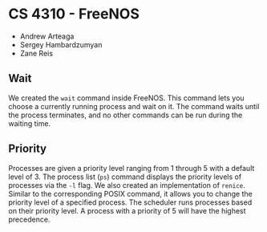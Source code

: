 # CS 4310 - FreeNOS
- Andrew Arteaga
- Sergey Hambardzumyan
- Zane Reis
## Wait
We created the `wait` command inside FreeNOS. This command lets you choose a currently running process and wait on it. The command waits until the process terminates, and no other commands can be run during the waiting time.
## Priority
Processes are given a priority level ranging from 1 through 5 with a default level of 3. The process list (`ps`) command displays the priority levels of processes via the `-l` flag. We also created an implementation of `renice`. Similar to the corresponding POSIX command, it allows you to change the priority level of a specified process. The scheduler runs processes based on their priority level. A process with a priority of 5 will have the highest precedence.
